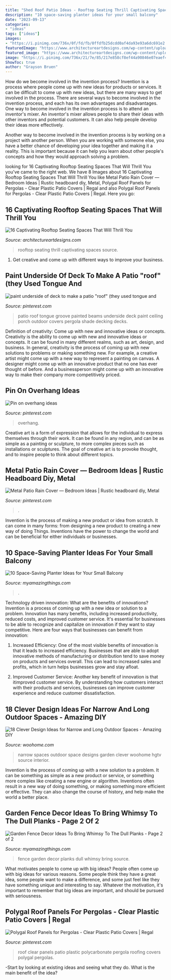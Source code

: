 ```yaml
---
title: "Shed Roof Patio Ideas - Rooftop Seating Thrill Captivating Spaces Source"
description: "10 space-saving planter ideas for your small balcony"
date: "2023-09-13"
categories:
- "ideas"
tags: ["ideas"]
images:
- "https://i.pinimg.com/736x/0f/fd/fb/0ffdfb25dcdd0af4da93e93a6dc691e2.jpg"
featuredImage: "https://www.architectureartdesigns.com/wp-content/uploads/2017/03/4-4-630x504.jpg"
featured_image: "https://www.architectureartdesigns.com/wp-content/uploads/2017/03/4-4-630x504.jpg"
image: "https://i.pinimg.com/736x/21/7e/85/217e858cf8ef44a90846e07eaef46d99.jpg"
ShowToc: true
author: "Grayson Bruen"
---
```



How do we become involved in the invention process?
Invention is a process where people come up with new ideas for products or services. It can be difficult to come up with new ideas, but there are many ways to get involved in the process. There are several ways to become involved in the invention process, and each has its own advantages and disadvantages.
One way to become involved in the invention process is to attend an inventor's mixer. An inventor's mixer allows people to share their ideas with other inventors and potential customers. It can also help people develop their ideas more effectively.

Another way to become involved in the invention process is by working on a project with another person. When you are working with someone else, you have a better chance of developing your idea together and making it a reality. This is important because it can help you learn about other people's concepts and how they would approach solving a problem.

	

		
looking for 16 Captivating Rooftop Seating Spaces That Will Thrill You you've came to the right web. We have 8 Images about 16 Captivating Rooftop Seating Spaces That Will Thrill You like Metal Patio Rain Cover — Bedroom Ideas | Rustic headboard diy, Metal, Polygal Roof Panels for Pergolas - Clear Plastic Patio Covers | Regal and also Polygal Roof Panels for Pergolas - Clear Plastic Patio Covers | Regal. Here you go:
		
    
## 16 Captivating Rooftop Seating Spaces That Will Thrill You

<img loading=lazy src="https://www.architectureartdesigns.com/wp-content/uploads/2017/03/4-4-630x504.jpg" onerror="this.onerror=null;this.src='https://tse1.mm.bing.net/th?id=OIP.bSMJmM1zCoxVtI8wAXnrHgHaF7&amp;pid=15.1';" alt="16 Captivating Rooftop Seating Spaces That Will Thrill You">

_Source: architectureartdesigns.com_

>rooftop seating thrill captivating spaces source. 

	

1. Get creative and come up with different ways to improve your business.

    
## Paint Underside Of Deck To Make A Patio &quot;roof&quot; (they Used Tongue And

<img loading=lazy src="https://i.pinimg.com/736x/0f/fd/fb/0ffdfb25dcdd0af4da93e93a6dc691e2.jpg" onerror="this.onerror=null;this.src='https://tse4.mm.bing.net/th?id=OIP.9iZMBAkVt1r4CdbPyyJGLQHaFj&amp;pid=15.1';" alt="paint underside of deck to make a patio &quot;roof&quot; (they used tongue and">

_Source: pinterest.com_

>patio roof tongue groove painted beams underside deck paint ceiling porch outdoor covers pergola shade decking decks. 

	

Definition of creativity: Come up with new and innovative ideas or concepts.
Creativity is the ability to come up with new and innovative ideas or concepts. It can be found in many different realms, such as art, design, and business. In general, creativity is the process of coming up with new solutions to problems or making something new. For example, a creative artist might come up with a new way to represent a painting on canvas. A designer might come up with an innovative product that no one has ever thought of before. And a businessperson might come up with an innovative way to make their company more competitively priced.

    
## Pin On Overhang Ideas

<img loading=lazy src="https://i.pinimg.com/736x/21/7e/85/217e858cf8ef44a90846e07eaef46d99.jpg" onerror="this.onerror=null;this.src='https://tse4.mm.bing.net/th?id=OIP.qc9lGfVEsmUDQ81sj8Fj_AHaJ3&amp;pid=15.1';" alt="Pin on overhang ideas">

_Source: pinterest.com_

>overhang. 

	

Creative art is a form of expression that allows for the individual to express themselves through their work. It can be found in any region, and can be as simple as a painting or sculpture, to more complex pieces such as installations or sculptures. The goal of creative art is to provoke thought, and to inspire people to think about different topics.

    
## Metal Patio Rain Cover — Bedroom Ideas | Rustic Headboard Diy, Metal

<img loading=lazy src="https://i.pinimg.com/736x/b4/ce/e1/b4cee1d24cc498a6507b204278d1da26.jpg" onerror="this.onerror=null;this.src='https://tse4.mm.bing.net/th?id=OIP.xLBl-YektFvP1tcU44b-owHaLH&amp;pid=15.1';" alt="Metal Patio Rain Cover — Bedroom Ideas | Rustic headboard diy, Metal">

_Source: pinterest.com_

>. 

	

Invention is the process of making a new product or idea from scratch. It can come in many forms: from designing a new product to creating a new way of doing Things. Inventions have the power to change the world and can be beneficial for either individuals or businesses.

    
## 10 Space-Saving Planter Ideas For Your Small Balcony

<img loading=lazy src="https://myamazingthings.com/wp-content/uploads/2017/01/idea3-1.jpg" onerror="this.onerror=null;this.src='https://tse2.mm.bing.net/th?id=OIP.V18mttBz5czfVT3KY_9nHQHaJ4&amp;pid=15.1';" alt="10 Space-Saving Planter Ideas for Your Small Balcony">

_Source: myamazingthings.com_

>. 

	

Technology driven innovation: What are the benefits of innovations?
Invention is a process of coming up with a new idea or solution to a problem. Innovation has many benefits, including increased productivity, reduced costs, and improved customer service. It's essential for businesses to be able to recognize and capitalize on innovation if they want to stay competitive. Here are four ways that businesses can benefit from innovation: 
1. Increased Efficiency: One of the most visible benefits of innovation is that it leads to increased efficiency. Businesses that are able to adopt innovative methods of manufacturing or distribution tend to save money on products and services overall. This can lead to increased sales and profits, which in turn helps businesses grow and stay afloat. 

2. Improved Customer Service: Another key benefit of innovation is that itimproved customer service. By understanding how customers interact with their products and services, businesses can improve customer experience and reduce customer dissatisfaction.

    
## 18 Clever Design Ideas For Narrow And Long Outdoor Spaces - Amazing DIY

<img loading=lazy src="http://www.woohome.com/wp-content/uploads/2015/03/narrow-space-designs-woohome-17.jpg" onerror="this.onerror=null;this.src='https://tse1.mm.bing.net/th?id=OIP.PYSgZQCfUecSTJLlmmmN0QHaJm&amp;pid=15.1';" alt="18 Clever Design Ideas for Narrow and Long Outdoor Spaces - Amazing DIY">

_Source: woohome.com_

>narrow spaces outdoor space designs garden clever woohome hgtv source interior. 

	

Invention is the process of coming up with a new solution to a problem. It can be something as simple as a new product or service, or something more complex like creating a new engine or algorithm. Inventions often result in a new way of doing something, or making something more efficient or effective. They can also change the course of history, and help make the world a better place.

    
## Garden Fence Decor Ideas To Bring Whimsy To The Dull Planks - Page 2 Of 2

<img loading=lazy src="http://myamazingthings.com/wp-content/uploads/2017/08/garden-fence-decor-10.jpg" onerror="this.onerror=null;this.src='https://tse4.mm.bing.net/th?id=OIP.7vosAbVZPfAp4HVlI7Y8gQHaFj&amp;pid=15.1';" alt="Garden Fence Decor Ideas To Bring Whimsy To The Dull Planks - Page 2 of 2">

_Source: myamazingthings.com_

>fence garden decor planks dull whimsy bring source. 

	

What motivates people to come up with big ideas?
People often come up with big ideas for various reasons. Some people think they have a great idea, some people want to make a difference, and some just feel like they have something unique and interesting to say. Whatever the motivation, it's important to remember that big ideas are important, and should be pursued with seriousness.

    
## Polygal Roof Panels For Pergolas - Clear Plastic Patio Covers | Regal

<img loading=lazy src="https://i.pinimg.com/736x/9e/3d/b9/9e3db9fda5635428fd3ec6140d429936.jpg" onerror="this.onerror=null;this.src='https://tse3.mm.bing.net/th?id=OIP.tTPJCLnQE1MoFd9sU95cUgHaHa&amp;pid=15.1';" alt="Polygal Roof Panels for Pergolas - Clear Plastic Patio Covers | Regal">

_Source: pinterest.com_

>roof clear panels patio plastic polycarbonate pergola roofing covers polygal pergolas. 

	

-Start by looking at existing ideas and seeing what they do. What is the main benefit of the idea? 

